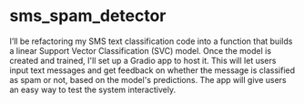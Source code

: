 # sms_spam_detector

I’ll be refactoring my SMS text classification code into a function that builds a linear Support Vector Classification (SVC) model. Once the model is created and trained, I'll set up a Gradio app to host it. This will let users input text messages and get feedback on whether the message is classified as spam or not, based on the model's predictions. The app will give users an easy way to test the system interactively.
